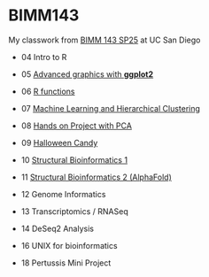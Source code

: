 # BIMM143
My classwork from [BIMM 143 SP25](https://bioboot.github.io/bimm143_S25/) at UC San Diego

- 04 Intro to R

- 05 [Advanced graphics with **ggplot2**](https://github.com/PeterSax929/bimm143_github/blob/main/class05/class05.md)

- 06 [R functions](https://github.com/PeterSax929/bimm143_github/blob/main/class06/class06.md)

- 07 [Machine Learning and Hierarchical Clustering](https://github.com/PeterSax929/bimm143_github/blob/main/Class07/class07.md)

- 08 [Hands on Project with PCA](https://github.com/PeterSax929/bimm143_github/blob/main/Class08/class08.md)

- 09 [Halloween Candy](https://github.com/PeterSax929/bimm143_github/blob/main/Class09/class09.md)

- 10 [Structural Bioinformatics 1](https://github.com/PeterSax929/bimm143_github/blob/main/Class10/class10.md)

- 11 [Structural Bioinformatics 2 (AlphaFold)](https://github.com/PeterSax929/bimm143_github/blob/main/Class11/class11.md)

- 12 Genome Informatics

- 13 Transcriptomics / RNASeq

- 14 DeSeq2 Analysis

- 16 UNIX for bioinformatics

- 18 Pertussis Mini Project 
